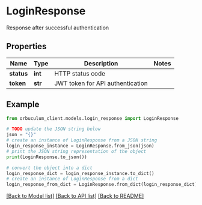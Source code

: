 # LoginResponse

Response after successful authentication

## Properties

Name | Type | Description | Notes
------------ | ------------- | ------------- | -------------
**status** | **int** | HTTP status code | 
**token** | **str** | JWT token for API authentication | 

## Example

```python
from orbuculum_client.models.login_response import LoginResponse

# TODO update the JSON string below
json = "{}"
# create an instance of LoginResponse from a JSON string
login_response_instance = LoginResponse.from_json(json)
# print the JSON string representation of the object
print(LoginResponse.to_json())

# convert the object into a dict
login_response_dict = login_response_instance.to_dict()
# create an instance of LoginResponse from a dict
login_response_from_dict = LoginResponse.from_dict(login_response_dict)
```
[[Back to Model list]](../README.md#documentation-for-models) [[Back to API list]](../README.md#documentation-for-api-endpoints) [[Back to README]](../README.md)


